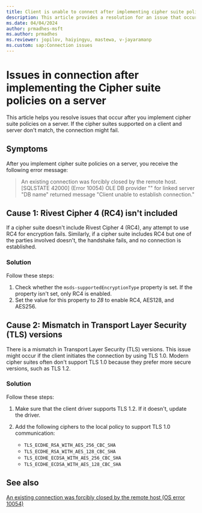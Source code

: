 ```yaml
---
title: Client is unable to connect after implementing cipher suite policies
description: This article provides a resolution for an issue that occurs after you implement cipher suite policies on a server.
ms.date: 04/04/2024
author: prmadhes-msft
ms.author: prmadhes
ms.reviewer: jopilov, haiyingyu, mastewa, v-jayaramanp
ms.custom: sap:Connection issues
---
```


# Issues in connection after implementing the Cipher suite policies on a server

This article helps you resolve issues that occur after you implement cipher suite policies on a server. If the cipher suites supported on a client and server don't match, the connection might fail.

## Symptoms

After you implement cipher suite policies on a server, you receive the following error message:

> An existing connection was forcibly closed by the remote host. [SQLSTATE 42000] (Error 10054) OLE DB provider "" for linked server "DB name" returned message "Client unable to establish connection."

## Cause 1: Rivest Cipher 4 (RC4) isn't included

If a cipher suite doesn't include Rivest Cipher 4 (RC4), any attempt to use RC4 for encryption fails. Similarly, if a cipher suite includes RC4 but one of the parties involved doesn't, the handshake fails, and no connection is established.

### Solution

Follow these steps:

1. Check whether the `msds-supportedEncryptionType` property is set. If the property isn't set, only RC4 is enabled.
1. Set the value for this property to *28* to enable RC4, AES128, and AES256.

## Cause 2: Mismatch in Transport Layer Security (TLS) versions

There is a mismatch in Transport Layer Security (TLS) versions. This issue might occur if the client initiates the connection by using TLS 1.0. Modern cipher suites often don't support TLS 1.0 because they prefer more secure versions, such as TLS 1.2.

### Solution

Follow these steps:

1. Make sure that the client driver supports TLS 1.2. If it doesn't, update the driver.
1. Add the following ciphers to the local policy to support TLS 1.0 communication:

   - `TLS_ECDHE_RSA_WITH_AES_256_CBC_SHA`
   - `TLS_ECDHE_RSA_WITH_AES_128_CBC_SHA`
   - `TLS_ECDHE_ECDSA_WITH_AES_256_CBC_SHA`
   - `TLS_ECDHE_ECDSA_WITH_AES_128_CBC_SHA`

## See also

[An existing connection was forcibly closed by the remote host (OS error 10054)](tls-exist-connection-closed.md)
